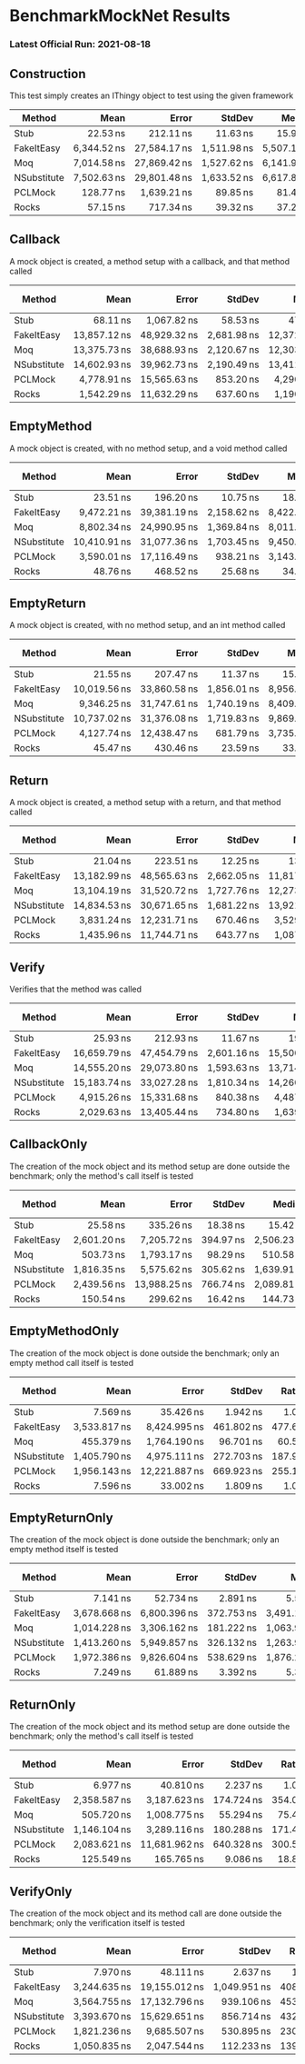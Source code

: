 # BenchmarkMockNet Results

### Latest Official Run: 2021-08-18

## Construction

This test simply creates an IThingy object to test using the given framework

|      Method |        Mean |        Error |      StdDev |      Median |  Ratio | RatioSD |  Gen 0 |  Gen 1 |  Gen 2 | Allocated |
|------------ |------------:|-------------:|------------:|------------:|-------:|--------:|-------:|-------:|-------:|----------:|
|        Stub |    22.53 ns |    212.11 ns |    11.63 ns |    15.91 ns |   1.00 |    0.00 |      - |      - |      - |      24 B |
|  FakeItEasy | 6,344.52 ns | 27,584.17 ns | 1,511.98 ns | 5,507.18 ns | 305.62 |   69.95 | 0.1200 | 0.0200 | 0.0100 |   3,191 B |
|         Moq | 7,014.58 ns | 27,869.42 ns | 1,527.62 ns | 6,141.97 ns | 339.85 |   82.93 | 0.0900 |      - |      - |   2,496 B |
| NSubstitute | 7,502.63 ns | 29,801.48 ns | 1,633.52 ns | 6,617.89 ns | 363.50 |   88.69 | 0.2000 |      - |      - |   5,392 B |
|     PCLMock |   128.77 ns |  1,639.21 ns |    89.85 ns |    81.49 ns |   5.40 |    0.97 |      - |      - |      - |     144 B |
|       Rocks |    57.15 ns |    717.34 ns |    39.32 ns |    37.27 ns |   2.40 |    0.43 |      - |      - |      - |      48 B |

## Callback

A mock object is created, a method setup with a callback, and that method called

|      Method |         Mean |        Error |      StdDev |       Median |  Ratio | RatioSD |  Gen 0 |  Gen 1 | Gen 2 | Allocated |
|------------ |-------------:|-------------:|------------:|-------------:|-------:|--------:|-------:|-------:|------:|----------:|
|        Stub |     68.11 ns |  1,067.82 ns |    58.53 ns |     47.51 ns |   1.00 |    0.00 |      - |      - |     - |      24 B |
|  FakeItEasy | 13,857.12 ns | 48,929.32 ns | 2,681.98 ns | 12,372.81 ns | 331.37 |  228.41 | 0.2000 | 0.0100 |     - |   5,401 B |
|         Moq | 13,375.73 ns | 38,688.93 ns | 2,120.67 ns | 12,303.15 ns | 321.78 |  226.91 | 0.1600 |      - |     - |   4,424 B |
| NSubstitute | 14,602.93 ns | 39,962.73 ns | 2,190.49 ns | 13,411.45 ns | 348.66 |  242.94 | 0.2700 |      - |     - |   7,128 B |
|     PCLMock |  4,778.91 ns | 15,565.63 ns |   853.20 ns |  4,290.38 ns | 114.19 |   78.94 | 0.0700 |      - |     - |   2,072 B |
|       Rocks |  1,542.29 ns | 11,632.29 ns |   637.60 ns |  1,190.68 ns |  36.38 |   24.14 | 0.0400 |      - |     - |   1,200 B |

## EmptyMethod

A mock object is created, with no method setup, and a void method called

|      Method |         Mean |        Error |      StdDev |      Median |  Ratio | RatioSD |  Gen 0 |  Gen 1 | Gen 2 | Allocated |
|------------ |-------------:|-------------:|------------:|------------:|-------:|--------:|-------:|-------:|------:|----------:|
|        Stub |     23.51 ns |    196.20 ns |    10.75 ns |    18.11 ns |   1.00 |    0.00 |      - |      - |     - |      24 B |
|  FakeItEasy |  9,472.21 ns | 39,381.19 ns | 2,158.62 ns | 8,422.67 ns | 428.21 |   83.09 | 0.1500 | 0.0100 |     - |   4,010 B |
|         Moq |  8,802.34 ns | 24,990.95 ns | 1,369.84 ns | 8,011.67 ns | 405.49 |  102.84 | 0.1000 |      - |     - |   2,760 B |
| NSubstitute | 10,410.91 ns | 31,077.36 ns | 1,703.45 ns | 9,450.00 ns | 478.67 |  118.84 | 0.2300 |      - |     - |   6,096 B |
|     PCLMock |  3,590.01 ns | 17,116.49 ns |   938.21 ns | 3,143.30 ns | 161.21 |   30.14 | 0.0700 |      - |     - |   1,872 B |
|       Rocks |     48.76 ns |    468.52 ns |    25.68 ns |    34.12 ns |   2.04 |    0.16 |      - |      - |     - |      48 B |

## EmptyReturn

A mock object is created, with no method setup, and an int method called

|      Method |         Mean |        Error |      StdDev |      Median |  Ratio | RatioSD |  Gen 0 |  Gen 1 | Gen 2 | Allocated |
|------------ |-------------:|-------------:|------------:|------------:|-------:|--------:|-------:|-------:|------:|----------:|
|        Stub |     21.55 ns |    207.47 ns |    11.37 ns |    15.47 ns |   1.00 |    0.00 |      - |      - |     - |      24 B |
|  FakeItEasy | 10,019.56 ns | 33,860.58 ns | 1,856.01 ns | 8,956.69 ns | 515.29 |  143.64 | 0.1500 | 0.0100 |     - |   4,058 B |
|         Moq |  9,346.25 ns | 31,747.61 ns | 1,740.19 ns | 8,409.38 ns | 480.47 |  133.15 | 0.1000 |      - |     - |   2,784 B |
| NSubstitute | 10,737.02 ns | 31,376.08 ns | 1,719.83 ns | 9,869.23 ns | 556.02 |  164.33 | 0.2300 |      - |     - |   6,096 B |
|     PCLMock |  4,127.74 ns | 12,438.47 ns |   681.79 ns | 3,735.01 ns | 213.50 |   62.64 | 0.0700 |      - |     - |   1,912 B |
|       Rocks |     45.47 ns |    430.46 ns |    23.59 ns |    33.81 ns |   2.12 |    0.20 |      - |      - |     - |      48 B |

## Return

 A mock object is created, a method setup with a return, and that method called

|      Method |         Mean |        Error |      StdDev |       Median |  Ratio | RatioSD |  Gen 0 |  Gen 1 | Gen 2 | Allocated |
|------------ |-------------:|-------------:|------------:|-------------:|-------:|--------:|-------:|-------:|------:|----------:|
|        Stub |     21.04 ns |    223.51 ns |    12.25 ns |     13.97 ns |   1.00 |    0.00 |      - |      - |     - |      24 B |
|  FakeItEasy | 13,182.99 ns | 48,565.63 ns | 2,662.05 ns | 11,817.49 ns | 709.80 |  215.12 | 0.1900 | 0.0100 |     - |   5,209 B |
|         Moq | 13,104.19 ns | 31,520.72 ns | 1,727.76 ns | 12,273.05 ns | 720.85 |  253.17 | 0.1600 |      - |     - |   4,264 B |
| NSubstitute | 14,834.53 ns | 30,671.65 ns | 1,681.22 ns | 13,921.65 ns | 820.47 |  297.76 | 0.3000 |      - |     - |   7,888 B |
|     PCLMock |  3,831.24 ns | 12,231.71 ns |   670.46 ns |  3,529.72 ns | 208.05 |   67.25 | 0.0700 |      - |     - |   1,912 B |
|       Rocks |  1,435.96 ns | 11,744.71 ns |   643.77 ns |  1,087.94 ns |  71.43 |    8.41 | 0.0400 |      - |     - |   1,120 B |

## Verify

Verifies that the method was called

|      Method |         Mean |        Error |      StdDev |       Median |  Ratio | RatioSD |  Gen 0 |  Gen 1 | Gen 2 | Allocated |
|------------ |-------------:|-------------:|------------:|-------------:|-------:|--------:|-------:|-------:|------:|----------:|
|        Stub |     25.93 ns |    212.93 ns |    11.67 ns |     19.59 ns |   1.00 |    0.00 |      - |      - |     - |      24 B |
|  FakeItEasy | 16,659.79 ns | 47,454.79 ns | 2,601.16 ns | 15,500.34 ns | 693.02 |  168.49 | 0.2100 | 0.0100 |     - |   5,724 B |
|         Moq | 14,555.20 ns | 29,073.80 ns | 1,593.63 ns | 13,714.82 ns | 612.55 |  171.19 | 0.1700 |      - |     - |   4,480 B |
| NSubstitute | 15,183.74 ns | 33,027.28 ns | 1,810.34 ns | 14,260.08 ns | 637.53 |  173.85 | 0.2900 |      - |     - |   7,696 B |
|     PCLMock |  4,915.26 ns | 15,331.68 ns |   840.38 ns |  4,487.64 ns | 203.78 |   47.79 | 0.1000 |      - |     - |   2,736 B |
|       Rocks |  2,029.63 ns | 13,405.44 ns |   734.80 ns |  1,639.82 ns |  80.16 |    7.10 | 0.0400 |      - |     - |   1,296 B |

## CallbackOnly

The creation of the mock object and its method setup are done outside the benchmark; only the method's call itself is tested

|      Method |        Mean |        Error |    StdDev |      Median |  Ratio | RatioSD |  Gen 0 |  Gen 1 | Gen 2 | Allocated |
|------------ |------------:|-------------:|----------:|------------:|-------:|--------:|-------:|-------:|------:|----------:|
|        Stub |    25.58 ns |    335.26 ns |  18.38 ns |    15.42 ns |   1.00 |    0.00 |      - |      - |     - |         - |
|  FakeItEasy | 2,601.20 ns |  7,205.72 ns | 394.97 ns | 2,506.23 ns | 128.03 |   56.20 | 0.0300 | 0.0100 |     - |     976 B |
|         Moq |   503.73 ns |  1,793.17 ns |  98.29 ns |   510.58 ns |  24.67 |   11.24 |      - |      - |     - |     184 B |
| NSubstitute | 1,816.35 ns |  5,575.62 ns | 305.62 ns | 1,639.91 ns |  88.53 |   36.67 | 0.0100 |      - |     - |     352 B |
|     PCLMock | 2,439.56 ns | 13,988.25 ns | 766.74 ns | 2,089.81 ns | 112.88 |   37.68 | 0.0200 |      - |     - |     584 B |
|       Rocks |   150.54 ns |    299.62 ns |  16.42 ns |   144.73 ns |   7.50 |    3.36 |      - |      - |     - |         - |

## EmptyMethodOnly

The creation of the mock object is done outside the benchmark; only an empty method call itself is tested

|      Method |         Mean |         Error |     StdDev |  Ratio | RatioSD |  Gen 0 |  Gen 1 | Gen 2 | Allocated |
|------------ |-------------:|--------------:|-----------:|-------:|--------:|-------:|-------:|------:|----------:|
|        Stub |     7.569 ns |     35.426 ns |   1.942 ns |   1.00 |    0.00 |      - |      - |     - |         - |
|  FakeItEasy | 3,533.817 ns |  8,424.995 ns | 461.802 ns | 477.61 |   70.75 | 0.0300 | 0.0200 |     - |     832 B |
|         Moq |   455.379 ns |  1,764.190 ns |  96.701 ns |  60.58 |    2.89 |      - |      - |     - |     208 B |
| NSubstitute | 1,405.790 ns |  4,975.111 ns | 272.703 ns | 187.92 |   20.64 |      - |      - |     - |     232 B |
|     PCLMock | 1,956.143 ns | 12,221.887 ns | 669.923 ns | 255.14 |   21.78 | 0.0200 |      - |     - |     560 B |
|       Rocks |     7.596 ns |     33.002 ns |   1.809 ns |   1.01 |    0.05 |      - |      - |     - |         - |

## EmptyReturnOnly

The creation of the mock object is done outside the benchmark; only an empty method itself is tested

|      Method |         Mean |        Error |     StdDev |       Median |  Ratio | RatioSD |  Gen 0 |  Gen 1 | Gen 2 | Allocated |
|------------ |-------------:|-------------:|-----------:|-------------:|-------:|--------:|-------:|-------:|------:|----------:|
|        Stub |     7.141 ns |    52.734 ns |   2.891 ns |     5.573 ns |   1.00 |    0.00 |      - |      - |     - |         - |
|  FakeItEasy | 3,678.668 ns | 6,800.396 ns | 372.753 ns | 3,491.175 ns | 552.81 |  140.16 | 0.0300 | 0.0200 |     - |     880 B |
|         Moq | 1,014.228 ns | 3,306.162 ns | 181.222 ns | 1,063.972 ns | 151.16 |   39.84 |      - |      - |     - |     232 B |
| NSubstitute | 1,413.260 ns | 5,949.857 ns | 326.132 ns | 1,263.947 ns | 206.18 |   30.95 |      - |      - |     - |     232 B |
|     PCLMock | 1,972.386 ns | 9,826.604 ns | 538.629 ns | 1,876.235 ns | 285.75 |   47.13 | 0.0200 |      - |     - |     584 B |
|       Rocks |     7.249 ns |    61.889 ns |   3.392 ns |     5.394 ns |   1.00 |    0.07 |      - |      - |     - |         - |

## ReturnOnly

The creation of the mock object and its method setup are done outside the benchmark; only the method's call itself is tested

|      Method |         Mean |         Error |     StdDev |  Ratio | RatioSD |  Gen 0 |  Gen 1 | Gen 2 | Allocated |
|------------ |-------------:|--------------:|-----------:|-------:|--------:|-------:|-------:|------:|----------:|
|        Stub |     6.977 ns |     40.810 ns |   2.237 ns |   1.00 |    0.00 |      - |      - |     - |         - |
|  FakeItEasy | 2,358.587 ns |  3,187.623 ns | 174.724 ns | 354.06 |   74.86 | 0.0300 | 0.0200 |     - |     792 B |
|         Moq |   505.720 ns |  1,008.775 ns |  55.294 ns |  75.47 |   14.19 |      - |      - |     - |     184 B |
| NSubstitute | 1,146.104 ns |  3,289.116 ns | 180.288 ns | 171.40 |   42.04 | 0.0100 |      - |     - |     288 B |
|     PCLMock | 2,083.621 ns | 11,681.962 ns | 640.328 ns | 300.59 |   40.11 | 0.0200 |      - |     - |     584 B |
|       Rocks |   125.549 ns |    165.765 ns |   9.086 ns |  18.87 |    4.11 |      - |      - |     - |         - |

## VerifyOnly

The creation of the mock object and its method call are done outside the benchmark; only the verification itself is tested

|      Method |         Mean |         Error |       StdDev |  Ratio | RatioSD |  Gen 0 | Gen 1 | Gen 2 | Allocated |
|------------ |-------------:|--------------:|-------------:|-------:|--------:|-------:|------:|------:|----------:|
|        Stub |     7.970 ns |     48.111 ns |     2.637 ns |   1.00 |    0.00 |      - |     - |     - |         - |
|  FakeItEasy | 3,244.635 ns | 19,155.012 ns | 1,049.951 ns | 408.63 |   50.02 | 0.0600 |     - |     - |   1,688 B |
|         Moq | 3,564.755 ns | 17,132.796 ns |   939.106 ns | 453.20 |   27.22 | 0.0600 |     - |     - |   1,720 B |
| NSubstitute | 3,393.670 ns | 15,629.651 ns |   856.714 ns | 432.45 |   31.02 | 0.0600 |     - |     - |   1,600 B |
|     PCLMock | 1,821.236 ns |  9,685.507 ns |   530.895 ns | 230.30 |    8.43 | 0.0300 |     - |     - |     864 B |
|       Rocks | 1,050.835 ns |  2,047.544 ns |   112.233 ns | 139.24 |   37.37 |      - |     - |     - |     184 B |